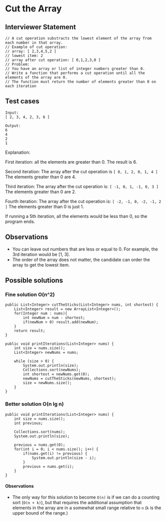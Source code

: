 # Cut the Array

## Interviewer Statement

```
// A cut operation substracts the lowest element of the array from each number in that array.
// Example of cut operation:
// array: [ 2,3,4,5,2 ]
// lowest item: 2
// array after cut operation: [ 0,1,2,3,0 ]
// Problem:
// You have an array or list of integer numbers greater than 0.
// Write a function that performs a cut operation until all the elements of the array are 0.
// The function must return the number of elements greater than 0 on each iteration
```

## Test cases

```
Input:
[ 2, 3, 4, 2, 3, 6 ]

Output:
6
4
2
1
```

Explanation:

First iteration: all the elements are greater than 0. The result is 6.

Second iteration:
The array after the cut operation is
`[ 0, 1, 2, 0, 1, 4 ]`
The elements greater than 0 are 4.

Third iteration:
The array after the cut operation is:
`[ -1, 0, 1, -1, 0, 3 ]`
The elements greater than 0 are 2.

Fourth iteration:
The array after the cut operation is:
`[ -2, -1, 0, -2, -1, 2 ]`
The elements greater than 0 is just 1.

If running a 5th iteration, all the elements would be less than 0, so the program ends.

## Observations

- You can leave out numbers that are less or equal to 0. For example, the 3rd iteration would be [1, 3].
- The order of the array does not matter, the candidate can order the array to get the lowest item.


## Possible solutions

### Fine solution O(n^2)

```
public List<Integer> cutTheSticks(List<Integer> nums, int shortest) {
    List<Integer> result = new ArrayList<Integer>();
    for(Integer num : nums){
        int newNum = num - shortest;
        if(newNum > 0) result.add(newNum);
    }
    return result;
}

public void printIterations(List<Integer> nums) {
    int size = nums.size();
    List<Integer> newNums = nums;

    while (size > 0) {
        System.out.println(size);
        Collections.sort(newNums);
        int shortest = newNums.get(0);
        newNums = cutTheSticks(newNums, shortest);
        size = newNums.size();
    }
}
```

### Better solution O(n lg n)
```
public void printIterations(List<Integer> nums) {
    int size = nums.size();
    int previous;

    Collections.sort(nums);
    System.out.println(size);

    previous = nums.get(0);
    for(int i = 0; i < nums.size(); i++) {
        if(nums.get(i) != previous) {
            System.out.println(size - i);
        }
        previous = nums.get(i);
    }
}
```
#### Observations
- The only way for this solution to become `O(n)` is if we can do a counting sort (`O(n + k)`), but that requires the additional assumption that elements in the array are in a somewhat small range relative to `n` (`k` is the upper bound of the range.)
